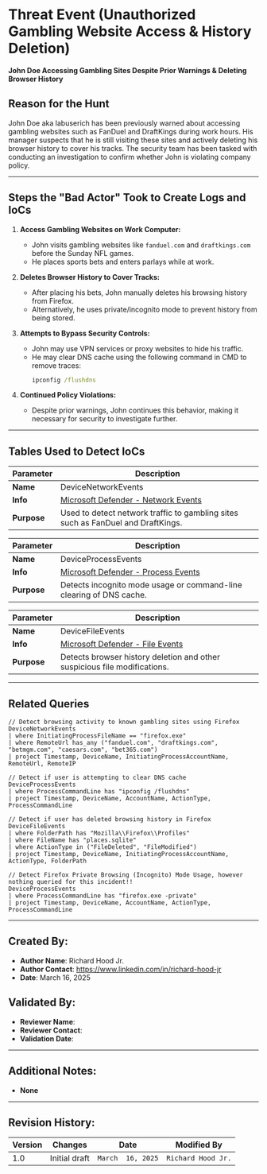 # Threat Event (Unauthorized Gambling Website Access & History Deletion)  
**John Doe Accessing Gambling Sites Despite Prior Warnings & Deleting Browser History**  

## Reason for the Hunt  
John Doe aka labuserich has been previously warned about accessing gambling websites such as FanDuel and DraftKings during work hours. His manager suspects that he is still visiting these sites and actively deleting his browser history to cover his tracks. The security team has been tasked with conducting an investigation to confirm whether John is violating company policy.  

---


## Steps the "Bad Actor" Took to Create Logs and IoCs  

1. **Access Gambling Websites on Work Computer:**  
   - John visits gambling websites like `fanduel.com` and `draftkings.com` before the Sunday NFL games.  
   - He places sports bets and enters parlays while at work.  

2. **Deletes Browser History to Cover Tracks:**  
   - After placing his bets, John manually deletes his browsing history from Firefox.  
   - Alternatively, he uses private/incognito mode to prevent history from being stored.  

3. **Attempts to Bypass Security Controls:**  
   - John may use VPN services or proxy websites to hide his traffic.  
   - He may clear DNS cache using the following command in CMD to remove traces:  
     ```cmd
     ipconfig /flushdns
     ```  

4. **Continued Policy Violations:**  
   - Despite prior warnings, John continues this behavior, making it necessary for security to investigate further. 

---

## Tables Used to Detect IoCs  


| **Parameter**        | **Description** |
|----------------------|----------------|
| **Name**            | DeviceNetworkEvents |
| **Info**            | [Microsoft Defender - Network Events](https://learn.microsoft.com/en-us/defender-xdr/advanced-hunting-devicenetworkevents-table) |
| **Purpose**         | Used to detect network traffic to gambling sites such as FanDuel and DraftKings. |


| **Parameter**        | **Description** |
|----------------------|----------------|
| **Name**            | DeviceProcessEvents |
| **Info**            | [Microsoft Defender - Process Events](https://learn.microsoft.com/en-us/defender-xdr/advanced-hunting-deviceprocessevents-table) |
| **Purpose**         | Detects incognito mode usage or command-line clearing of DNS cache. |


| **Parameter**        | **Description** |
|----------------------|----------------|
| **Name**            | DeviceFileEvents |
| **Info**            | [Microsoft Defender - File Events](https://learn.microsoft.com/en-us/defender-xdr/advanced-hunting-devicefileevents-table) |
| **Purpose**         | Detects browser history deletion and other suspicious file modifications. |
---

## Related Queries  

```kql
// Detect browsing activity to known gambling sites using Firefox
DeviceNetworkEvents
| where InitiatingProcessFileName == "firefox.exe"
| where RemoteUrl has_any ("fanduel.com", "draftkings.com", "betmgm.com", "caesars.com", "bet365.com")
| project Timestamp, DeviceName, InitiatingProcessAccountName, RemoteUrl, RemoteIP

// Detect if user is attempting to clear DNS cache
DeviceProcessEvents
| where ProcessCommandLine has "ipconfig /flushdns"
| project Timestamp, DeviceName, AccountName, ActionType, ProcessCommandLine

// Detect if user has deleted browsing history in Firefox
DeviceFileEvents
| where FolderPath has "Mozilla\\Firefox\\Profiles"
| where FileName has "places.sqlite"
| where ActionType in ("FileDeleted", "FileModified")
| project Timestamp, DeviceName, InitiatingProcessAccountName, ActionType, FolderPath

// Detect Firefox Private Browsing (Incognito) Mode Usage, however nothing queried for this incident!!
DeviceProcessEvents
| where ProcessCommandLine has "firefox.exe -private"
| project Timestamp, DeviceName, AccountName, ActionType, ProcessCommandLine
```

---

## Created By:
- **Author Name**: Richard Hood Jr. 
- **Author Contact**: https://www.linkedin.com/in/richard-hood-jr
- **Date**: March 16, 2025

## Validated By:
- **Reviewer Name**: 
- **Reviewer Contact**: 
- **Validation Date**: 

---

## Additional Notes:
- **None**

---

## Revision History:
| **Version** | **Changes**                   | **Date**         | **Modified By**   |
|-------------|-------------------------------|------------------|-------------------|
| 1.0         | Initial draft                  | `March  16, 2025`  | `Richard Hood Jr.`   
